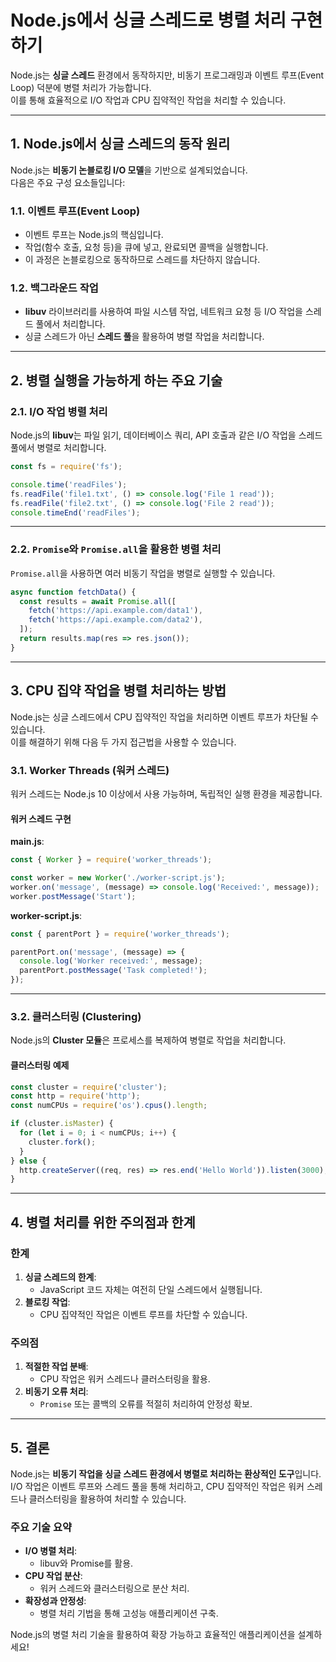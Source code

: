 
# Node.js에서 싱글 스레드로 병렬 처리 구현하기

Node.js는 **싱글 스레드** 환경에서 동작하지만, 비동기 프로그래밍과 이벤트 루프(Event Loop) 덕분에 병렬 처리가 가능합니다.  
이를 통해 효율적으로 I/O 작업과 CPU 집약적인 작업을 처리할 수 있습니다.

---

## 1. Node.js에서 싱글 스레드의 동작 원리

Node.js는 **비동기 논블로킹 I/O 모델**을 기반으로 설계되었습니다.  
다음은 주요 구성 요소들입니다:

### 1.1. 이벤트 루프(Event Loop)
- 이벤트 루프는 Node.js의 핵심입니다.  
- 작업(함수 호출, 요청 등)을 큐에 넣고, 완료되면 콜백을 실행합니다.
- 이 과정은 논블로킹으로 동작하므로 스레드를 차단하지 않습니다.

### 1.2. 백그라운드 작업
- **libuv** 라이브러리를 사용하여 파일 시스템 작업, 네트워크 요청 등 I/O 작업을 스레드 풀에서 처리합니다.
- 싱글 스레드가 아닌 **스레드 풀**을 활용하여 병렬 작업을 처리합니다.

---

## 2. 병렬 실행을 가능하게 하는 주요 기술

### 2.1. I/O 작업 병렬 처리
Node.js의 **libuv**는 파일 읽기, 데이터베이스 쿼리, API 호출과 같은 I/O 작업을 스레드 풀에서 병렬로 처리합니다.

```javascript
const fs = require('fs');

console.time('readFiles');
fs.readFile('file1.txt', () => console.log('File 1 read'));
fs.readFile('file2.txt', () => console.log('File 2 read'));
console.timeEnd('readFiles');
```

---

### 2.2. `Promise`와 `Promise.all`을 활용한 병렬 처리

`Promise.all`을 사용하면 여러 비동기 작업을 병렬로 실행할 수 있습니다.

```javascript
async function fetchData() {
  const results = await Promise.all([
    fetch('https://api.example.com/data1'),
    fetch('https://api.example.com/data2'),
  ]);
  return results.map(res => res.json());
}
```

---

## 3. CPU 집약 작업을 병렬 처리하는 방법

Node.js는 싱글 스레드에서 CPU 집약적인 작업을 처리하면 이벤트 루프가 차단될 수 있습니다.  
이를 해결하기 위해 다음 두 가지 접근법을 사용할 수 있습니다.

### 3.1. Worker Threads (워커 스레드)

워커 스레드는 Node.js 10 이상에서 사용 가능하며, 독립적인 실행 환경을 제공합니다.

#### 워커 스레드 구현

**main.js**:
```javascript
const { Worker } = require('worker_threads');

const worker = new Worker('./worker-script.js');
worker.on('message', (message) => console.log('Received:', message));
worker.postMessage('Start');
```

**worker-script.js**:
```javascript
const { parentPort } = require('worker_threads');

parentPort.on('message', (message) => {
  console.log('Worker received:', message);
  parentPort.postMessage('Task completed!');
});
```

---

### 3.2. 클러스터링 (Clustering)

Node.js의 **Cluster 모듈**은 프로세스를 복제하여 병렬로 작업을 처리합니다.

#### 클러스터링 예제

```javascript
const cluster = require('cluster');
const http = require('http');
const numCPUs = require('os').cpus().length;

if (cluster.isMaster) {
  for (let i = 0; i < numCPUs; i++) {
    cluster.fork();
  }
} else {
  http.createServer((req, res) => res.end('Hello World')).listen(3000);
}
```

---

## 4. 병렬 처리를 위한 주의점과 한계

### 한계
1. **싱글 스레드의 한계**:
   - JavaScript 코드 자체는 여전히 단일 스레드에서 실행됩니다.
2. **블로킹 작업**:
   - CPU 집약적인 작업은 이벤트 루프를 차단할 수 있습니다.

### 주의점
1. **적절한 작업 분배**:
   - CPU 작업은 워커 스레드나 클러스터링을 활용.
2. **비동기 오류 처리**:
   - `Promise` 또는 콜백의 오류를 적절히 처리하여 안정성 확보.

---

## 5. 결론

Node.js는 **비동기 작업을 싱글 스레드 환경에서 병렬로 처리하는 환상적인 도구**입니다.  
I/O 작업은 이벤트 루프와 스레드 풀을 통해 처리하고, CPU 집약적인 작업은 워커 스레드나 클러스터링을 활용하여 처리할 수 있습니다.

### 주요 기술 요약
- **I/O 병렬 처리**:
  - libuv와 Promise를 활용.
- **CPU 작업 분산**:
  - 워커 스레드와 클러스터링으로 분산 처리.
- **확장성과 안정성**:
  - 병렬 처리 기법을 통해 고성능 애플리케이션 구축.

Node.js의 병렬 처리 기술을 활용하여 확장 가능하고 효율적인 애플리케이션을 설계하세요!
